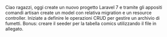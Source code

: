 Ciao ragazzi,
oggi create un nuovo progetto Laravel 7 e tramite gli appositi comandi artisan create un model con relativa migration e un resource controller.
Iniziate a definire le operazioni CRUD per gestire un archivio di fumetti.
Bonus: creare il seeder per la tabella comics utilizzando il file in allegato.
